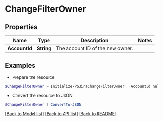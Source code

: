 # ChangeFilterOwner
## Properties

Name | Type | Description | Notes
------------ | ------------- | ------------- | -------------
**AccountId** | **String** | The account ID of the new owner. | 

## Examples

- Prepare the resource
```powershell
$ChangeFilterOwner = Initialize-PSJiraChangeFilterOwner  -AccountId null
```

- Convert the resource to JSON
```powershell
$ChangeFilterOwner | ConvertTo-JSON
```

[[Back to Model list]](../README.md#documentation-for-models) [[Back to API list]](../README.md#documentation-for-api-endpoints) [[Back to README]](../README.md)

